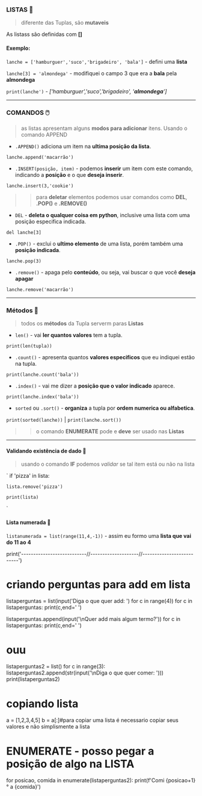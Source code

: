 ### LISTAS :open_file_folder:
> diferente das Tuplas, são **mutaveis**

As listass são definidas com **[]**

#### Exemplo:

`lanche = ['hamburguer','suco','brigadeiro', 'bala']` -  defini uma **lista**

`lanche[3] = 'almondega'` - modifiquei o campo 3 que era a **bala** pela **almondega**

`print(lanche')` - *['hamburguer','suco','brigadeiro', '**almondega**']*

---
### COMANDOS :computer_mouse:
> as listas apresentam alguns **modos para adicionar** itens. Usando o comando APPEND

* `.APPEND()` adiciona um item na **ultima posição da lista**.

`lanche.append('macarrão')`

* `.INSERT(posição, item)` - podemos **inserir** um item com este comando, indicando a **posição** e o que **deseja inserir**.

`lanche.insert(3,'cookie')`

>> para **deletar** elementos podemos usar comandos como **DEL**, **.POP()** e **.REMOVE()**

* `DEL` - **deleta o qualquer coisa em python**, inclusive uma lista com uma posição especifica indicada.

`del lanche[3]`

* `.POP()` - exclui o **ultimo elemento** de uma lista, porém também uma **posição indicada**.

`lanche.pop(3)`

* `.remove()` - apaga pelo **conteúdo**, ou seja, vai buscar o que você **deseja apagar**

`lanche.remove('macarrão')`

---
### Métodos :abacus:
> todos os **métodos** da Tupla serverm paras **Listas**

* `len()` - vai **ler quantos valores** tem a tupla.

`print(len(tupla))`

* `.count()` - apresenta quantos **valores especificos** que eu indiquei estão na tupla.

`print(lanche.count('bala'))`

* `.index()` - vai me dizer a **posição que o valor indicado** aparece.

`print(lanche.index('bala'))`

* `sorted` ou `.sort()` - **organiza** a tupla por **ordem numerica ou alfabetica**.

`print(sorted(lanche))` | `print(lanche.sort())`

>> o comando **ENUMERATE** pode e **deve** ser usado nas **Listas**

---
#### Validando existência de dado :game_die:
> usando o comando **IF** podemos *validar* se tal item está ou não na lista

`
if 'pizza' in lista:

    lista.remove('pizza')
    
    print(lista)
`
#### Lista numerada :1234:

`listanumerada = list(range(11,4,-1))` - assim eu formo uma **lista que vai do 11 ao 4**


print('---------------------------//--------------------//--------------------------')

# criando perguntas para add em lista
listaperguntas = list(input('Diga o que quer add: ') for c in range(4))
for c in listaperguntas:
    print(c,end=' ')

listaperguntas.append(input('\nQuer add mais algum termo?'))
for c in listaperguntas:
    print(c,end=' ')

# ouu

listaperguntas2 = list()
for c in range(3):
    listaperguntas2.append(str(input('\nDiga o que quer comer: ')))
print(listaperguntas2)

# copiando lista
a = [1,2,3,4,5]
b = a[:]#para copiar uma lista é necessario copiar seus valores e não simplismente a lista

# ENUMERATE - posso pegar a posição de algo na LISTA
for posicao, comida in enumerate(listaperguntas2):
        print(f'Comi {posicao+1}° a {comida}')
